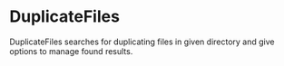 DuplicateFiles
==============

DuplicateFiles searches for duplicating files in given directory and give options to manage found results.

